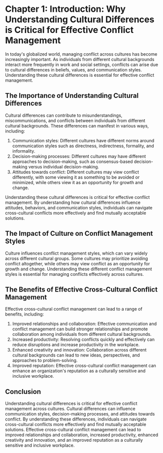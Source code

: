 Chapter 1: Introduction: Why Understanding Cultural Differences is Critical for Effective Conflict Management
=============================================================================================================

In today's globalized world, managing conflict across cultures has become increasingly important. As individuals from different cultural backgrounds interact more frequently in work and social settings, conflicts can arise due to cultural differences in beliefs, values, and communication styles. Understanding these cultural differences is essential for effective conflict management.

The Importance of Understanding Cultural Differences
----------------------------------------------------

Cultural differences can contribute to misunderstandings, miscommunications, and conflicts between individuals from different cultural backgrounds. These differences can manifest in various ways, including:

1. Communication styles: Different cultures have different norms around communication styles such as directness, indirectness, formality, and informality.
2. Decision-making processes: Different cultures may have different approaches to decision-making, such as consensus-based decision-making versus individual decision-making.
3. Attitudes towards conflict: Different cultures may view conflict differently, with some viewing it as something to be avoided or minimized, while others view it as an opportunity for growth and change.

Understanding these cultural differences is critical for effective conflict management. By understanding how cultural differences influence attitudes, behaviors, and communication styles, individuals can navigate cross-cultural conflicts more effectively and find mutually acceptable solutions.

The Impact of Culture on Conflict Management Styles
---------------------------------------------------

Culture influences conflict management styles, which can vary widely across different cultural groups. Some cultures may prioritize avoiding conflict altogether, while others may view conflict as an opportunity for growth and change. Understanding these different conflict management styles is essential for managing conflicts effectively across cultures.

The Benefits of Effective Cross-Cultural Conflict Management
------------------------------------------------------------

Effective cross-cultural conflict management can lead to a range of benefits, including:

1. Improved relationships and collaboration: Effective communication and conflict management can build stronger relationships and promote collaboration among individuals from different cultural backgrounds.
2. Increased productivity: Resolving conflicts quickly and effectively can reduce disruptions and increase productivity in the workplace.
3. Enhanced creativity and innovation: Collaboration across different cultural backgrounds can lead to new ideas, perspectives, and approaches to problem-solving.
4. Improved reputation: Effective cross-cultural conflict management can enhance an organization's reputation as a culturally sensitive and inclusive workplace.

Conclusion
----------

Understanding cultural differences is critical for effective conflict management across cultures. Cultural differences can influence communication styles, decision-making processes, and attitudes towards conflict. By understanding these differences, individuals can navigate cross-cultural conflicts more effectively and find mutually acceptable solutions. Effective cross-cultural conflict management can lead to improved relationships and collaboration, increased productivity, enhanced creativity and innovation, and an improved reputation as a culturally sensitive and inclusive workplace.


